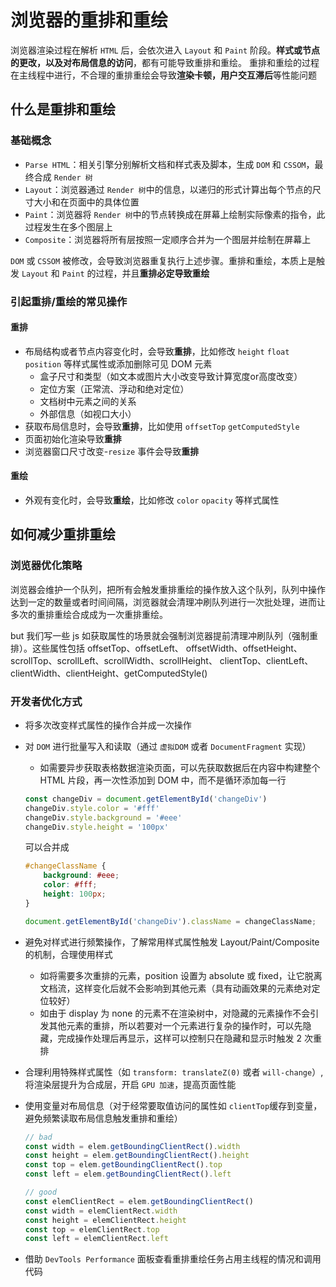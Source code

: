 # 浏览器的重排和重绘

浏览器渲染过程在解析 `HTML` 后，会依次进入 `Layout` 和 `Paint` 阶段。**样式或节点的更改，以及对布局信息的访问**，都有可能导致重排和重绘。
重排和重绘的过程在主线程中进行，不合理的重排重绘会导致**渲染卡顿，用户交互滞后**等性能问题

## 什么是重排和重绘

### 基础概念

- `Parse HTML`：相关引擎分别解析文档和样式表及脚本，生成 `DOM` 和 `CSSOM`，最终合成 `Render 树`
- `Layout`：浏览器通过 `Render 树`中的信息，以递归的形式计算出每个节点的尺寸大小和在页面中的具体位置
- `Paint`：浏览器将 `Render 树`中的节点转换成在屏幕上绘制实际像素的指令，此过程发生在多个图层上
- `Composite`：浏览器将所有层按照一定顺序合并为一个图层并绘制在屏幕上

`DOM` 或 `CSSOM` 被修改，会导致浏览器重复执行上述步骤。重排和重绘，本质上是触发 `Layout` 和 `Paint` 的过程，并且**重排必定导致重绘**

### 引起重排/重绘的常见操作

#### 重排

- 布局结构或者节点内容变化时，会导致**重排**，比如修改 `height` `float` `position` 等样式属性或添加删除可见 DOM 元素
  - 盒子尺寸和类型（如文本或图片大小改变导致计算宽度or高度改变）
  - 定位方案（正常流、浮动和绝对定位）
  - 文档树中元素之间的关系
  - 外部信息（如视口大小）
- 获取布局信息时，会导致**重排**，比如使用 `offsetTop` `getComputedStyle`
- 页面初始化渲染导致**重排**
- 浏览器窗口尺寸改变-`resize` 事件会导致**重排**

#### 重绘

- 外观有变化时，会导致**重绘**，比如修改 `color` `opacity` 等样式属性

## 如何减少重排重绘

### 浏览器优化策略

浏览器会维护一个队列，把所有会触发重排重绘的操作放入这个队列，队列中操作达到一定的数量或者时间间隔，浏览器就会清理冲刷队列进行一次批处理，进而让多次的重排重绘合成成为一次重排重绘。

but 我们写一些 js 如获取属性的场景就会强制浏览器提前清理冲刷队列（强制重排）。这些属性包括 offsetTop、offsetLeft、 offsetWidth、offsetHeight、scrollTop、scrollLeft、scrollWidth、scrollHeight、 clientTop、clientLeft、clientWidth、clientHeight、getComputedStyle()  

### 开发者优化方式

- 将多次改变样式属性的操作合并成一次操作
- 对 `DOM` 进行批量写入和读取（通过 `虚拟DOM` 或者 `DocumentFragment` 实现）
  - 如需要异步获取表格数据渲染页面，可以先获取数据后在内容中构建整个 HTML 片段，再一次性添加到 DOM 中，而不是循环添加每一行
  
  ```js
  const changeDiv = document.getElementById('changeDiv')
  changeDiv.style.color = '#fff'
  changeDiv.style.background = '#eee'
  changeDiv.style.height = '100px'
  ```

  可以合并成

  ```css
  #changeClassName {
      background: #eee;
      color: #fff;
      height: 100px;
  }
  ```

  ```js
  document.getElementById('changeDiv').className = changeClassName;
  ```

- 避免对样式进行频繁操作，了解常用样式属性触发 Layout/Paint/Composite 的机制，合理使用样式
  - 如将需要多次重排的元素，position 设置为 absolute 或 fixed，让它脱离文档流，这样变化后就不会影响到其他元素（具有动画效果的元素绝对定位较好）
  - 如由于 display 为 none 的元素不在渲染树中，对隐藏的元素操作不会引发其他元素的重排，所以若要对一个元素进行复杂的操作时，可以先隐藏，完成操作处理后再显示，这样可以控制只在隐藏和显示时触发 2 次重排
- 合理利用特殊样式属性（如 `transform: translateZ(0)` 或者 `will-change`）, 将渲染层提升为合成层，开启 `GPU 加速`，提高页面性能
- 使用变量对布局信息（对于经常要取值访问的属性如 `clientTop`缓存到变量，避免频繁读取布局信息触发重排和重绘）
  
  ```js
  // bad
  const width = elem.getBoundingClientRect().width
  const height = elem.getBoundingClientRect().height
  const top = elem.getBoundingClientRect().top
  const left = elem.getBoundingClientRect().left

  // good
  const elemClientRect = elem.getBoundingClientRect()
  const width = elemClientRect.width
  const height = elemClientRect.height
  const top = elemClientRect.top
  const left = elemClientRect.left
  ```

- 借助 `DevTools Performance` 面板查看重排重绘任务占用主线程的情况和调用代码
